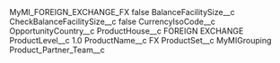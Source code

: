 <?xml version="1.0" encoding="UTF-8"?>
<CustomMetadata xmlns="http://soap.sforce.com/2006/04/metadata" xmlns:xsi="http://www.w3.org/2001/XMLSchema-instance" xmlns:xsd="http://www.w3.org/2001/XMLSchema">
    <label>MyMI_FOREIGN_EXCHANGE_FX</label>
    <protected>false</protected>
    <values>
        <field>BalanceFacilitySize__c</field>
        <value xsi:nil="true"/>
    </values>
    <values>
        <field>CheckBalanceFacilitySize__c</field>
        <value xsi:type="xsd:boolean">false</value>
    </values>
    <values>
        <field>CurrencyIsoCode__c</field>
        <value xsi:nil="true"/>
    </values>
    <values>
        <field>OpportunityCountry__c</field>
        <value xsi:nil="true"/>
    </values>
    <values>
        <field>ProductHouse__c</field>
        <value xsi:type="xsd:string">FOREIGN EXCHANGE</value>
    </values>
    <values>
        <field>ProductLevel__c</field>
        <value xsi:type="xsd:double">1.0</value>
    </values>
    <values>
        <field>ProductName__c</field>
        <value xsi:type="xsd:string">FX</value>
    </values>
    <values>
        <field>ProductSet__c</field>
        <value xsi:type="xsd:string">MyMIGrouping</value>
    </values>
    <values>
        <field>Product_Partner_Team__c</field>
        <value xsi:nil="true"/>
    </values>
</CustomMetadata>

